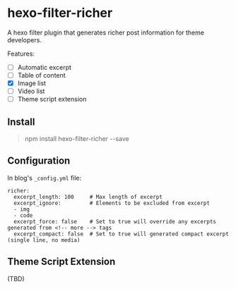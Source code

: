 hexo-filter-richer
===================

A hexo filter plugin that generates richer post information for theme developers.

Features:
- [ ] Automatic excerpt
- [ ] Table of content
- [x] Image list
- [ ] Video list
- [ ] Theme script extension

## Install

> npm install hexo-filter-richer --save

## Configuration

In blog's `_config.yml` file:

```ymal
richer:
  excerpt_length: 100     # Max length of excerpt
  excerpt_ignore:         # Elements to be excluded from excerpt
  - img
  - code
  excerpt_force: false    # Set to true will override any excerpts generated from <!-- more --> tags
  excerpt_compact: false  # Set to true will generated compact excerpt (single line, no media)
```

## Theme Script Extension

(TBD)
